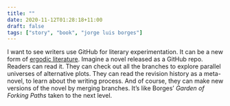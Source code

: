 ```yaml
---
title: ""
date: 2020-11-12T01:28:18+11:00
draft: false
tags: ["story", "book", "jorge luis borges"]
---
```

I want to see writers use GitHub for literary experimentation. It can be a new form of [ergodic literature](https://en.wikipedia.org/wiki/Ergodic_literature?wprov=sfti1). Imagine a novel released as a GitHub repo. Readers can read it. They can check out all the branches to explore parallel universes of alternative plots. They can read the revision history as a meta-novel, to learn about the writing process. And of course, they can make new versions of the novel by merging branches. It’s like Borges’ _Garden of Forking Paths_ taken to the next level. 
